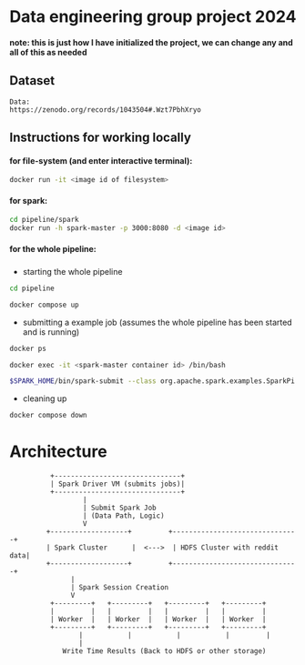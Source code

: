 # Data engineering group project 2024
#### note: this is just how I have initialized the project, we can change any and all of this as needed
## Dataset
```text
Data:
https://zenodo.org/records/1043504#.Wzt7PbhXryo

```
## Instructions for working locally
#### for file-system (and enter interactive terminal):
```bash
docker run -it <image id of filesystem>
```

#### for spark:
```bash
cd pipeline/spark
docker run -h spark-master -p 3000:8080 -d <image id>
```

#### for the whole pipeline:
##### 
- starting the whole pipeline
```bash
cd pipeline

docker compose up
```
- submitting a example job (assumes the whole pipeline has been started and is running)
```bash
docker ps

docker exec -it <spark-master container id> /bin/bash

$SPARK_HOME/bin/spark-submit --class org.apache.spark.examples.SparkPi --master spark://spark-master:7077 $SPARK_HOME/examples/jars/spark-examples_2.12-3.5.1.jar
```
- cleaning up
```bash
docker compose down
```

# Architecture
```text
          +-------------------------------+
          | Spark Driver VM (submits jobs)|
          +-------------------------------+
                  |
                  | Submit Spark Job
                  | (Data Path, Logic)
                  V
         +-------------------+         +-------------------------------+
         | Spark Cluster      |  <--->  | HDFS Cluster with reddit data|
         +-------------------+         +-------------------------------+
               |
               | Spark Session Creation
               V
          +---------+   +---------+   +---------+   +---------+
          |         |   |         |   |         |   |         |
          | Worker  |   | Worker  |   | Worker  |   | Worker  |
          +---------+   +---------+   +---------+   +---------+
                 |           |           |           |         |
                 |
             Write Time Results (Back to HDFS or other storage)
```
